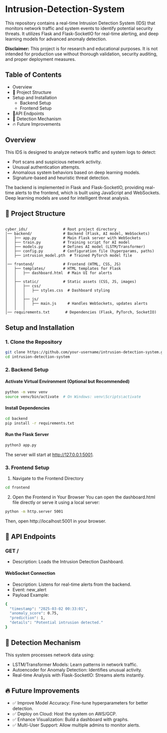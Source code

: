 # Intrusion-Detection-System

This repository contains a real-time Intrusion Detection System (IDS) that monitors network traffic and system events to identify potential security threats. It utilizes Flask and Flask-SocketIO for real-time alerting, and deep learning models for advanced anomaly detection.

**Disclaimer:** This project is for research and educational purposes. It is not intended for production use without thorough validation, security auditing, and proper deployment measures.

## Table of Contents

- Overview
- 📁 Project Structure
- Setup and Installation
  - Backend Setup
  - Frontend Setup
- 🎯API Endpoints
- 📌 Detection Mechanism
- 🔥 Future Improvements

## Overview

This IDS is designed to analyze network traffic and system logs to detect:

- Port scans and suspicious network activity.
- Unusual authentication attempts.
- Anomalous system behaviors based on deep learning models.
- Signature-based and heuristic threat detection.

The backend is implemented in Flask and Flask-SocketIO, providing real-time alerts to the frontend, which is built using JavaScript and WebSockets. Deep learning models are used for intelligent threat analysis.
## 📁 Project Structure
```

cyber_ids/                # Root project directory
│── backend/              # Backend (Flask, AI model, WebSockets)
│   ├── app.py            # Main Flask server with WebSockets
│   ├── train.py          # Training script for AI model
│   ├── models.py         # Defines AI model (LSTM/Transformer)
│   ├── config.py         # Configuration file (hyperparams, paths)
│   ├── intrusion_model.pth  # Trained PyTorch model file
│
│── frontend/             # Frontend (HTML, CSS, JS)
│   ├── templates/        # HTML templates for Flask
│   │   ├── dashboard.html  # Main UI for alerts
│   │
│   ├── static/           # Static assets (CSS, JS, images)
│   │   ├── css/
│   │   │   ├── styles.css  # Dashboard styling
│   │   │
│   │   ├── js/
│   │   │   ├── main.js     # Handles WebSockets, updates alerts
│   │   │
│── requirements.txt       # Dependencies (Flask, PyTorch, SocketIO)
```

## Setup and Installation

### **1. Clone the Repository**

```bash
git clone https://github.com/your-username/intrusion-detection-system.git
cd intrusion-detection-system
```

### **2. Backend Setup**

#### Activate Virtual Environment (Optional but Recommended)

```bash
python -m venv venv
source venv/bin/activate  # On Windows: venv\Scripts\activate
```

#### Install Dependencies

```bash
cd backend
pip install -r requirements.txt
```

#### Run the Flask Server

```bash
python3 app.py
```
The server will start at http://127.0.0.1:5001.

### **3. Frontend Setup**

1. Navigate to the Frontend Directory

```bash
cd frontend
```

2. Open the Frontend in Your Browser
You can open the dashboard.html file directly or serve it using a local server:
```bash
python -m http.server 5001
```
Then, open http://localhost:5001 in your browser.
 
## 🎯 API Endpoints

### **GET /**
- Description: Loads the Intrusion Detection Dashboard.
  
#### WebSocket Connection

- Description: Listens for real-time alerts from the backend.
- Event: new_alert
- Payload Example:

```bash
{
  "timestamp": "2025-03-02 00:33:01",
  "anomaly_score": 0.75,
  "prediction": 1,
  "details": "Potential intrusion detected."
}
```

## 📌 Detection Mechanism

This system processes network data using:
- LSTM/Transformer Models: Learn patterns in network traffic.
- Autoencoder for Anomaly Detection: Identifies unusual activity.
- Real-time Analysis with Flask-SocketIO: Streams alerts instantly.

## 🔥 Future Improvements

- ✅ Improve Model Accuracy: Fine-tune hyperparameters for better detection.
- ✅ Deploy on Cloud: Host the system on AWS/GCP.
- ✅ Enhance Visualization: Build a dashboard with graphs.
- ✅ Multi-User Support: Allow multiple admins to monitor alerts.
